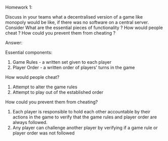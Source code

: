 Homework 1:

Discuss in your teams what a decentralised version of a game like monopoly would be like,
if there was no software on a central server.
Consider
What are the essential pieces of functionality ?
How would people cheat ?
How could you prevent them from cheating ?

Answer:

Essential components:
1. Game Rules - a written set given to each player
2. Player Order - a written order of players' turns in the game

How would people cheat?
1. Attempt to alter the game rules
2. Attempt to play out of the established order

How could you prevent them from cheating?
1. Each player is responsible to hold each other accountable by their actions in the game to verify that the game rules and player order are always followed. 
2. Any player can challenge another player by verifying if a game rule or player order was not followed
